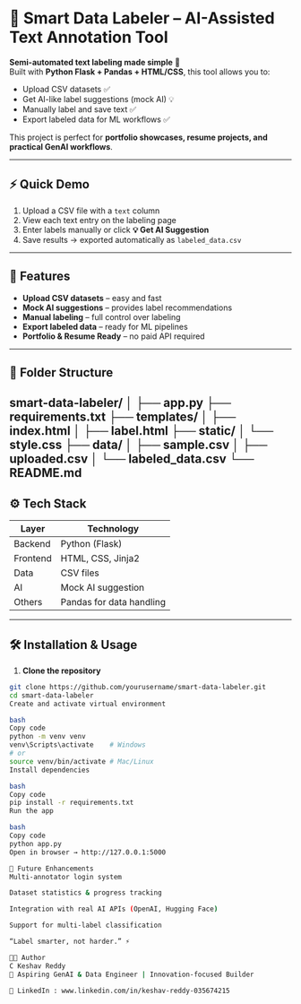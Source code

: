 # 🧠 Smart Data Labeler – AI-Assisted Text Annotation Tool

**Semi-automated text labeling made simple** 🚀  
Built with **Python Flask + Pandas + HTML/CSS**, this tool allows you to:

- Upload CSV datasets ✅  
- Get AI-like label suggestions (mock AI) 💡  
- Manually label and save text ✅  
- Export labeled data for ML workflows ✅  

This project is perfect for **portfolio showcases, resume projects, and practical GenAI workflows**.

---

## ⚡ Quick Demo

1. Upload a CSV file with a `text` column  
2. View each text entry on the labeling page  
3. Enter labels manually or click **💡 Get AI Suggestion**  
4. Save results → exported automatically as `labeled_data.csv`  

---

## 🧩 Features

- **Upload CSV datasets** – easy and fast  
- **Mock AI suggestions** – provides label recommendations  
- **Manual labeling** – full control over labeling  
- **Export labeled data** – ready for ML pipelines  
- **Portfolio & Resume Ready** – no paid API required  

---

## 📁 Folder Structure

smart-data-labeler/
│
├── app.py
├── requirements.txt
├── templates/
│ ├── index.html
│ ├── label.html
├── static/
│ └── style.css
├── data/
│ ├── sample.csv
│ ├── uploaded.csv
│ └── labeled_data.csv
└── README.md
---

## ⚙️ Tech Stack

| Layer    | Technology          |
|----------|-------------------|
| Backend  | Python (Flask)     |
| Frontend | HTML, CSS, Jinja2  |
| Data     | CSV files           |
| AI       | Mock AI suggestion  |
| Others   | Pandas for data handling |

---

## 🛠 Installation & Usage

1. **Clone the repository**
```bash
git clone https://github.com/yourusername/smart-data-labeler.git
cd smart-data-labeler
Create and activate virtual environment

bash
Copy code
python -m venv venv
venv\Scripts\activate    # Windows
# or
source venv/bin/activate # Mac/Linux
Install dependencies

bash
Copy code
pip install -r requirements.txt
Run the app

bash
Copy code
python app.py
Open in browser → http://127.0.0.1:5000

🌟 Future Enhancements
Multi-annotator login system

Dataset statistics & progress tracking

Integration with real AI APIs (OpenAI, Hugging Face)

Support for multi-label classification

“Label smarter, not harder.” ⚡

👨‍💻 Author
C Keshav Reddy
💼 Aspiring GenAI & Data Engineer | Innovation-focused Builder

🔗 LinkedIn : www.linkedin.com/in/keshav-reddy-035674215


